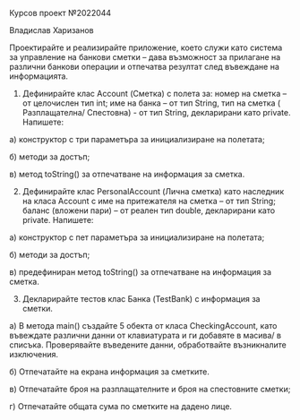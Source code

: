 Курсов проект №2022044

Владислав Харизанов

Проектирайте и реализирайте приложение, което служи като система за
управление на банкови сметки – дава възможност за прилагане на различни
банкови операции и отпечатва резултат след въвеждане на информацията.

1. Дефинирайте клас Account (Сметка) с полета за: номер на сметка – от целочислен
тип int; име на банка – от тип String, тип на сметка ( Разплащателна/ Спестовна) - от
тип String, декларирани като private. Напишете:

а) конструктор с три параметъра за инициализиране на полетата;

б) методи за достъп;

в) метод toString() за отпечатване на информация за сметка.

2. Дефинирайте клас PersonalAccount (Лична сметка) като наследник на класа
Account с име на притежателя на сметка – от тип String; баланс (вложени пари) – от
реален тип double, декларирани като private. Напишете:

а) конструктор с пет параметъра за инициализиране на полетата;

б) методи за достъп;

в) предефиниран метод toString() за отпечатване на информация за сметка.

3. Декларирайте тестов клас Банка (TestBank) с информация за сметки.
   
а) В метода main() създайте 5 обекта от класа CheckingAccount, като въвеждате
различни данни от клавиатурата и ги добавяте в масива/ в списъка. Проверявайте
въведените данни, обработвайте възникналите изключения.

б) Отпечатайте на екрана информация за сметките.

в) Отпечатайте броя на разплащателните и броя на спестовните сметки;

г) Отпечатайте общата сума по сметките на дадено лице.
